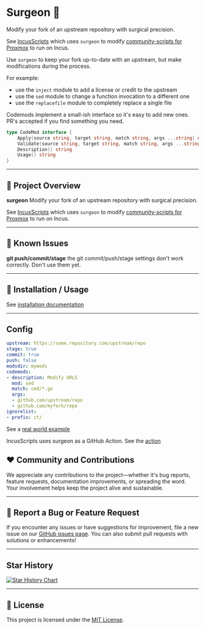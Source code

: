# Surgeon :knife:

Modify your fork of an upstream repository with surgical precision.

See [IncusScripts](https://github.com/bketelsen/IncusScripts) which uses `surgeon`
to modify [community-scripts for Proxmox](https://github.com/community-scripts/ProxmoxVE)
to run on Incus.

Use `surgeon` to keep your fork up-to-date with an upstream, but make modifications during the process.

For example:

- use the `inject` module to add a license or credit to the upstream
- use the `sed` module to change a function invocation to a different one
- use the `replacefile` module to completely replace a single file

Codemods implement a small-ish interface so it's easy to add new ones. PR's accepted if you find something you need.

``` go
type CodeMod interface {
	Apply(source string, target string, match string, args ...string) error
	Validate(source string, target string, match string, args ...string) error
	Description() string
	Usage() string
}
```

---

## 🚀 Project Overview

**surgeon** Modify your fork of an upstream repository with surgical precision.

See [IncusScripts](https://github.com/bketelsen/IncusScripts) which uses `surgeon`
to modify [community-scripts for Proxmox](https://github.com/community-scripts/ProxmoxVE)
to run on Incus.

---

## 🚀 Known Issues

**git push/commit/stage** the git commit/push/stage settings don't work correctly. Don't use them yet.

---

## 🚀 Installation / Usage

See [installation documentation](https://bketelsen.github.io/surgeon/installation/)

---

## Config

``` yaml
upstream: https://some.repository.com/upstream/repo
stage: true
commit: true
push: false
modsdir: mymods
codemods:
- description: Modify URLS
  mod: sed
  match: cmd/*.go
  args:
  - github.com/upstream/repo
  - github.com/myfork/repo
ignorelist:
- prefix: ct/

```

See a [real world example](https://github.com/bketelsen/IncusScripts/blob/main/.surgeon.yaml)

IncusScripts uses surgeon as a GitHub Action. See the [action](https://github.com/bketelsen/IncusScripts/blob/main/.github/workflows/surgeon.yml)

## ❤️ Community and Contributions

We appreciate any contributions to the project—whether it's bug reports, feature requests, documentation improvements, or spreading the word. Your involvement helps keep the project alive and sustainable.

---

## 🤝 Report a Bug or Feature Request

If you encounter any issues or have suggestions for improvement, file a new issue on our [GitHub issues page](https://github.com/bketelsen/surgeon/issues). You can also submit pull requests with solutions or enhancements!

---

## Star History

[![Star History Chart](https://api.star-history.com/svg?repos=bketelsen/surgeon&type=Date)](https://star-history.com/#bketelsen/surgeon&Date)

---

## 📜 License

This project is licensed under the [MIT License](LICENSE).

